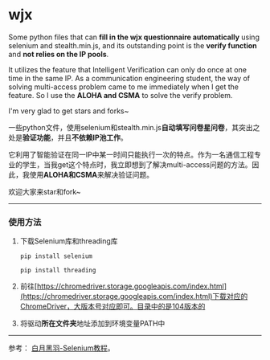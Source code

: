 # wjx
Some python files that can **fill in the wjx questionnaire automatically** using selenium and stealth.min.js, and its outstanding point is the **verify function** and **not relies on the IP pools**.

It utilizes the feature that Intelligent Verification can only do once at one time in the same IP. As a communication engineering student, the way of solving multi-access problem came to me immediately when I get the feature. So I use the **ALOHA and CSMA** to solve the verify problem.

I'm very glad to get stars and forks~

一些python文件，使用selenium和stealth.min.js**自动填写问卷星问卷**，其突出之处是**验证功能**，并且**不依赖IP池工作**。

它利用了智能验证在同一IP中某一时间只能执行一次的特点。作为一名通信工程专业的学生，当我get这个特点时，我立即想到了解决multi-access问题的方法。因此，我使用**ALOHA和CSMA**来解决验证问题。

欢迎大家来star和fork~

_________________
### 使用方法
1. 下载Selenium库和threading库

    `pip install selenium`
    
    `pip install threading`

2. 前往[https://chromedriver.storage.googleapis.com/index.html](https://chromedriver.storage.googleapis.com/index.html)下载对应的ChromeDriver，大版本号对应即可。目录中的是104版本的

3. 将驱动**所在文件夹**地址添加到环境变量PATH中
_________________

参考： [白月黑羽-Selenium教程](https://www.byhy.net/tut/auto/selenium/)。
